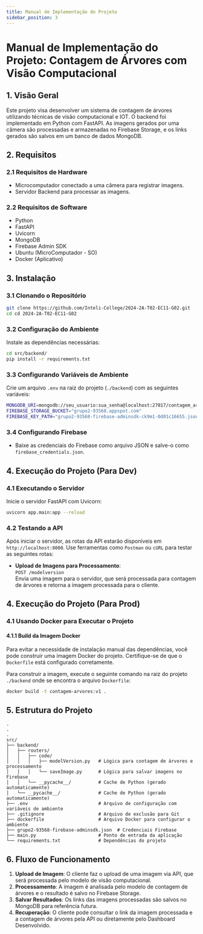 ```yaml
---
title: Manual de Implementação do Projeto
sidebar_position: 3
---
```


# Manual de Implementação do Projeto: Contagem de Árvores com Visão Computacional

## 1. Visão Geral
Este projeto visa desenvolver um sistema de contagem de árvores utilizando técnicas de visão computacional e IOT. O backend foi implementado em Python com FastAPI. As imagens gerados por uma câmera são processadas e armazenadas no Firebase Storage, e os links gerados são salvos em um banco de dados MongoDB.

## 2. Requisitos

### 2.1 Requisitos de Hardware
- Microcomputador conectado a uma câmera para registrar imagens.
- Servidor Backend para processar as imagens.

### 2.2 Requisitos de Software
- Python
- FastAPI
- Uvicorn
- MongoDB
- Firebase Admin SDK
- Ubuntu (MicroComputador - SO)
- Docker (Aplicativo)

## 3. Instalação

### 3.1 Clonando o Repositório
```bash
git clone https://github.com/Inteli-College/2024-2A-T02-EC11-G02.git
cd cd 2024-2A-T02-EC11-G02
```

### 3.2 Configuração do Ambiente
Instale as dependências necessárias:
```bash
cd src/backend/
pip install -r requirements.txt
```

### 3.3 Configurando Variáveis de Ambiente
Crie um arquivo `.env` na raiz do projeto (`./backend`) com as seguintes variáveis:
```bash
MONGODB_URI=mongodb://seu_usuario:sua_senha@localhost:27017/contagem_arvores
FIREBASE_STORAGE_BUCKET="grupo2-93568.appspot.com"
FIREBASE_KEY_PATH="grupo2-93568-firebase-adminsdk-ck9m1-0d01c16655.json"
```

### 3.4 Configurando Firebase
- Baixe as credenciais do Firebase como arquivo JSON e salve-o como `firebase_credentials.json`.

## 4. Execução do Projeto (Para Dev)

### 4.1 Executando o Servidor
Inicie o servidor FastAPI com Uvicorn:
```bash
uvicorn app.main:app --reload
```

### 4.2 Testando a API
Após iniciar o servidor, as rotas da API estarão disponíveis em `http://localhost:8000`. Use ferramentas como `Postman` ou `cURL` para testar as seguintes rotas:

- **Upload de Imagens para Processamento**:  
  `POST /modelversion`  
  Envia uma imagem para o servidor, que será processada para contagem de árvores e retorna a imagem processada para o cliente.
  
## 4. Execução do Projeto (Para Prod)

### 4.1 Usando Docker para Executar o Projeto

#### 4.1.1 Build da Imagem Docker
Para evitar a necessidade de instalação manual das dependências, você pode construir uma imagem Docker do projeto. Certifique-se de que o `Dockerfile` está configurado corretamente. 

Para construir a imagem, execute o seguinte comando na raiz do projeto `./backend` onde se encontra o arquivo `Dockerfile`:

```bash
docker build -t contagem-arvores:v1 .
```

## 5. Estrutura do Projeto

```text
.
.
.
src/
├── backend/
│   ├── routers/
│   │   ├── code/
│   │   │   ├── modelVersion.py   # Lógica para contagem de árvores e processamento
│   │   │   └── saveImage.py      # Lógica para salvar imagens no Firebase
│   │   └── __pycache__/          # Cache de Python (gerado automaticamente)
│   └── __pycache__/              # Cache de Python (gerado automaticamente)
├── .env                          # Arquivo de configuração com variáveis de ambiente
├── .gitignore                    # Arquivo de exclusão para Git
├── dockerfile                    # Arquivo Docker para configurar o ambiente
├── grupo2-93568-firebase-adminsdk.json  # Credenciais Firebase
├── main.py                       # Ponto de entrada da aplicação
└── requirements.txt              # Dependências do projeto

```

## 6. Fluxo de Funcionamento

1. **Upload de Imagem**: O cliente faz o upload de uma imagem via API, que será processada pelo modelo de visão computacional.
2. **Processamento**: A imagem é analisada pelo modelo de contagem de árvores e o resultado é salvo no Firebase Storage.
3. **Salvar Resultados**: Os links das imagens processadas são salvos no MongoDB para referência futura.
4. **Recuperação**: O cliente pode consultar o link da imagem processada e a contagem de árvores pela API ou diretamente pelo Dashboard Desenvolvido.
